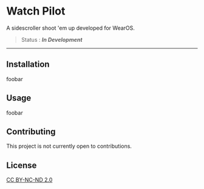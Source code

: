 # Watch Pilot

A sidescroller shoot 'em up developed for WearOS. 

> Status : ***In Development***
---
## Installation
foobar
## Usage
foobar
## Contributing
This project is not currently open to contributions.
## License
[CC BY-NC-ND 2.0](https://creativecommons.org/licenses/by-nc-nd/2.0/)